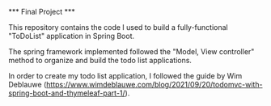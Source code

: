 *** Final Project ***


This repository contains the code I used to build a  fully-functional "ToDoList" application in Spring Boot. 

The spring framework implemented followed the "Model, View controller" method to organize and build the todo list applications. 

In order to create my todo list application, I followed the guide by Wim Deblauwe (https://www.wimdeblauwe.com/blog/2021/09/20/todomvc-with-spring-boot-and-thymeleaf-part-1/).


